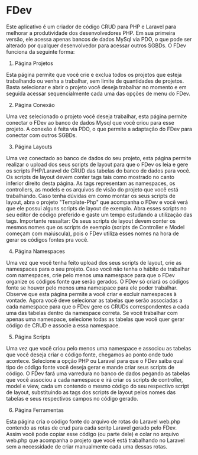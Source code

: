 # FDev

Este aplicativo é um criador de código CRUD para PHP e Laravel para melhorar a produtividade dos desenvolvedores PHP. Em sua primeira versão, ele acessa apenas bancos de 
dados MySql via PDO, o que pode ser alterado por qualquer desenvolvedor para acessar outros SGBDs. O FDev funciona da seguinte forma:

1) Página Projetos

Esta página permite que você crie e exclua todos os projetos que esteja trabalhando ou venha a trabalhar, sem limite de quantidades de projetos. Basta selecionar e abrir o projeto 
você deseja trabalhar no momento e em seguida acessar sequencialmente cada uma das opções de menu do FDev.

2) Página Conexão

Uma vez selecionado o projeto você deseja trabalhar, esta página permite conectar o FDev ao banco de dados Mysql que você criou para esse projeto. A conexão é feita via PDO, o que 
permite a adaptação do FDev para conectar com outros SGBDs.

3) Página Layouts

Uma vez conectado ao banco de dados do seu projeto, esta página permite realizar o upload dos seus scripts de layout para que o FDev os leia e gere os scripts PHP/Laravel de CRUD das 
tabelas do banco de dados para você. Os scripts de layout devem conter tags tais como mostrado no canto inferior direito desta página. As tags representam as namespaces, os 
controllers, as models e os arquivos de visão do projeto que você está trabalhando. Caso tenha dúvidas em como montar os seus scripts de layout, abra o projeto "Template-Php" que 
acompanha o FDev e você verá que ele possui alguns scripts de layout de exemplo. Abra esses scripts no seu editor de código preferido e gaste um tempo estudando a utilização das tags. Importante ressaltar: Os seus scripts de layout devem conter os mesmos nomes que os scripts de exemplo (scripts de Controller e Model começam com maiúscula), pois o FDev utiliza esses nomes na hora de gerar os códigos fontes pra você.

4) Página Namespaces

Uma vez que você tenha feito upload dos seus scripts de layout, crie as namespaces para o seu projeto. Caso você não tenha o hábito de trabalhar com namespaces, crie pelo menos uma 
namespace para que o FDev organize os códigos fonte que serão gerados. O FDev só criará os códigos fonte se houver pelo menos uma namespace para ele poder trabalhar. Observe que esta
página permite a você criar e excluir namespaces à vontade. Agora você deve selecionar as tabelas que serão associadas a cada namespace para que o FDev gere os CRUDs correspondentes a cada uma das tabelas dentro da namespace correta. Se você trabalhar com apenas uma namespace, selecione todas as tabelas que você quer gerar código de CRUD e associe a essa namespace.

5) Página Scripts

Uma vez que você criou pelo menos uma namespace e associou as tabelas que você deseja criar o código fonte, chegamos ao ponto onde tudo acontece. Selecione a opção PHP ou Laravel para que o FDev saiba qual tipo de código fonte você deseja gerar e mande criar seus scripts de código. O FDev fará uma varredura no banco de dados pegando as tabelas que você associou a cada namespace e irá criar os scripts de controller, model e view, cada um contendo o mesmo código do seu respectivo script de layout, substituindo as tags dos scripts de layout pelos nomes das tabelas e seus respectivos campos no código gerado.

6) Página Ferramentas

Esta página cria o código fonte do arquivo de rotas do Laravel web.php contendo as rotas de crud para cada scritp Laravel gerado pelo FDev. Assim você pode copiar esse código (ou parte dele) e colar no arquivo web.php que acompanha o projeto que você está trabalhando no Laravel sem a necessidade de criar manualmente cada uma dessas rotas. 
